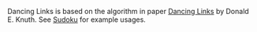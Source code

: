 
Dancing Links is based on the algorithm in paper [Dancing Links](https://arxiv.org/pdf/cs/0011047.pdf) by Donald E. Knuth.
See [Sudoku](../../cmd/sudoku/main.c) for example usages.
